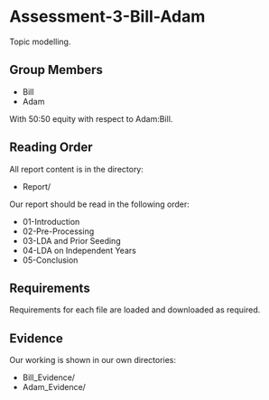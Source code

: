 # Assessment-3-Bill-Adam
Topic modelling.

## Group Members

* Bill
* Adam

With 50:50 equity with respect to Adam:Bill.

## Reading Order

All report content is in the directory:

* Report/

Our report should be read in the following order:

* 01-Introduction
* 02-Pre-Processing
* 03-LDA and Prior Seeding
* 04-LDA on Independent Years
* 05-Conclusion

## Requirements

Requirements for each file are loaded and downloaded as required.

## Evidence

Our working is shown in our own directories:

* Bill_Evidence/
* Adam_Evidence/
